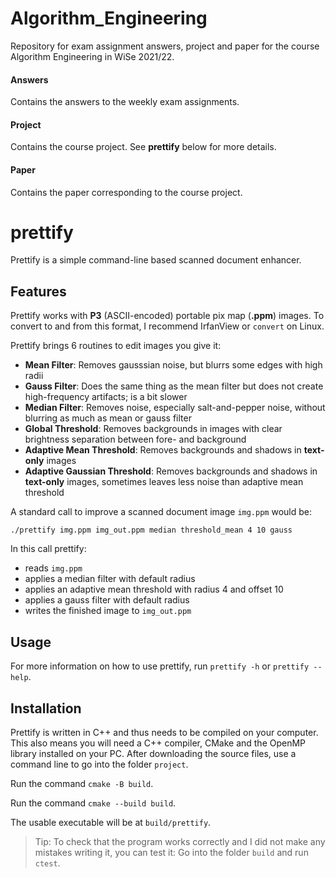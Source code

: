 # Algorithm_Engineering

Repository for exam assignment answers, project and paper for the course Algorithm Engineering in WiSe 2021/22.

#### Answers
Contains the answers to the weekly exam assignments.

#### Project
Contains the course project. See **prettify** below for more details.

#### Paper
Contains the paper corresponding to the course project.


# prettify
Prettify is a simple command-line based scanned document enhancer.

## Features
Prettify works with **P3** (ASCII-encoded) portable pix map (**.ppm**) images. To convert to and from this format, I recommend IrfanView or `convert` on Linux.

Prettify brings 6 routines to edit images you give it:
- **Mean Filter**: Removes gausssian noise, but blurrs some edges with high radii
- **Gauss Filter**: Does the same thing as the mean filter but does not create high-frequency artifacts; is a bit slower
- **Median Filter**: Removes noise, especially salt-and-pepper noise, without blurring as much as mean or gauss filter
- **Global Threshold**: Removes backgrounds in images with clear brightness separation between fore- and background
- **Adaptive Mean Threshold**: Removes backgrounds and shadows in **text-only** images
- **Adaptive Gaussian Threshold**: Removes backgrounds and shadows in **text-only** images, sometimes leaves less noise than adaptive mean threshold

A standard call to improve a scanned document image `img.ppm` would be:
```
./prettify img.ppm img_out.ppm median threshold_mean 4 10 gauss
``` 

In this call prettify:
- reads `img.ppm`
- applies a median filter with default radius
- applies an adaptive mean threshold with radius 4 and offset 10
- applies a gauss filter with default radius
- writes the finished image to `img_out.ppm`


## Usage
For more information on how to use prettify, run `prettify -h` or `prettify --help`.

## Installation
Prettify is written in C++ and thus needs to be compiled on your computer. This also means you will need a C++ compiler, CMake and the OpenMP library installed on your PC.
After downloading the source files, use a command line to go into the folder `project`.

Run the command `cmake -B build`.

Run the command `cmake --build build`.

The usable executable will be at `build/prettify`.

> Tip: To check that the program works correctly and I did not make any mistakes writing it, you can test it:
> Go into the folder `build` and run `ctest`.